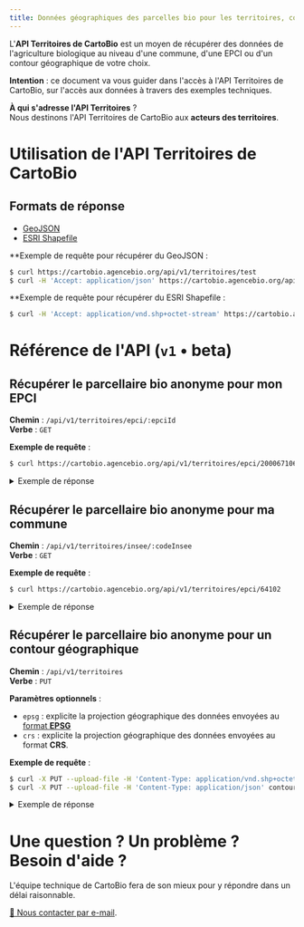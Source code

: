 ```yaml
---
title: Données géographiques des parcelles bio pour les territoires, collectivités, et organismes à vocation environnementale
---
```


L'**API Territoires de CartoBio** est un moyen de récupérer des données de
l'agriculture biologique au niveau d'une commune, d'une EPCI ou d'un contour géographique de votre choix.

**Intention** : ce document va vous guider dans l'accès à l'API Territoires de CartoBio,
sur l'accès aux données à travers des exemples techniques.

**À qui s'adresse l'API Territoires** ?<br>
Nous destinons l'API Territoires de CartoBio aux **acteurs des territoires**.<br>

# Utilisation de l'API Territoires de CartoBio

## Formats de réponse

- [GeoJSON](https://geojson.org/)
- [ESRI Shapefile](https://fr.wikipedia.org/wiki/Shapefile)

\*\*Exemple de requête pour récupérer du GeoJSON :

```bash
$ curl https://cartobio.agencebio.org/api/v1/territoires/test
$ curl -H 'Accept: application/json' https://cartobio.agencebio.org/api/v1/territoires/test
```

\*\*Exemple de requête pour récupérer du ESRI Shapefile :

```bash
$ curl -H 'Accept: application/vnd.shp+octet-stream' https://cartobio.agencebio.org/api/v1/territoires/test
```

# Référence de l'API (`v1` • beta)

## Récupérer le parcellaire bio anonyme pour mon EPCI

**Chemin** : `/api/v1/territoires/epci/:epciId`<br>
**Verbe** : `GET`

**Exemple de requête** :

```bash
$ curl https://cartobio.agencebio.org/api/v1/territoires/epci/200067106
```

<details>
  <summary>Exemple de réponse</summary>
  <pre class="language-json"><code>{
  "type": "FeatureCollection",
  "features": [
    {
      "type": "Feature",
      "properties": {
        "codeculture": "BTH",
        "labelculture": "Blé tendre d'hiver"
        "groupeculture": "Blé tendre"
        "bio": 1,
        "millesime": 2019
      },
      "geometry": {
        "type": "Polygon",
        "coordinates": [
          [
            [
               5.10632514953613,
               44.7276498788965
            ],
            [
               5.11610984802246,
               44.7327109365672
            ],
            [
               5.11877059936523,
               44.7366131364681
            ],
            [
               5.12057304382324,
               44.7398444464433
            ],
            [
               5.11739730834961,
               44.7508173586635
            ],
            [
               5.11516571044922,
               44.749781117133
            ],
            [
               5.11336326599121,
               44.746489403153
            ],
            [
               5.11173248291016,
               44.7452702022555
            ],
            [
               5.11035919189453,
               44.7426488332508
            ],
            [
               5.108642578125,
               44.7378325199372
            ],
            [
               5.1075267791748,
               44.7349059564114
            ],
            [
               5.10503768920898,
               44.7333816459144
            ],
            [
               5.10443687438965,
               44.73130851916
            ],
            [
               5.10375022888184,
               44.7300280213927
            ],
            [
               5.10349273681641,
               44.7292353180915
            ],
            [
               5.10272026062012,
               44.7278937954473
            ],
            [
               5.10632514953613,
               44.7276498788965
            ]
          ]
        ]
      }
    },

    ...

]
}</code></pre></details>

## Récupérer le parcellaire bio anonyme pour ma commune

**Chemin** : `/api/v1/territoires/insee/:codeInsee`<br>
**Verbe** : `GET`

**Exemple de requête** :

```bash
$ curl https://cartobio.agencebio.org/api/v1/territoires/epci/64102
```

<details>
  <summary>Exemple de réponse</summary>
  <pre class="language-json"><code>{
  "type": "FeatureCollection",
  "features": [
    {
      "type": "Feature",
      "properties": {
        "codeculture": "BTH",
        "labelculture": "Blé tendre d'hiver"
        "groupeculture": "Blé tendre"
        "bio": 1,
        "millesime": 2019
      },
      "geometry": {
        "type": "Polygon",
        "coordinates": [
          [
            [
               5.10632514953613,
               44.7276498788965
            ],
            [
               5.11610984802246,
               44.7327109365672
            ],
            [
               5.11877059936523,
               44.7366131364681
            ],
            [
               5.12057304382324,
               44.7398444464433
            ],
            [
               5.11739730834961,
               44.7508173586635
            ],
            [
               5.11516571044922,
               44.749781117133
            ],
            [
               5.11336326599121,
               44.746489403153
            ],
            [
               5.11173248291016,
               44.7452702022555
            ],
            [
               5.11035919189453,
               44.7426488332508
            ],
            [
               5.108642578125,
               44.7378325199372
            ],
            [
               5.1075267791748,
               44.7349059564114
            ],
            [
               5.10503768920898,
               44.7333816459144
            ],
            [
               5.10443687438965,
               44.73130851916
            ],
            [
               5.10375022888184,
               44.7300280213927
            ],
            [
               5.10349273681641,
               44.7292353180915
            ],
            [
               5.10272026062012,
               44.7278937954473
            ],
            [
               5.10632514953613,
               44.7276498788965
            ]
          ]
        ]
      }
    },

    ...

]
}</code></pre></details>

## Récupérer le parcellaire bio anonyme pour un contour géographique

**Chemin** : `/api/v1/territoires`<br>
**Verbe** : `PUT`

**Paramètres optionnels** :

- `epsg` : explicite la projection géographique des données envoyées au [format **EPSG**](https://epsg.io)
- `crs` : explicite la projection géographique des données envoyées au format **CRS**.

**Exemple de requête** :

```bash
$ curl -X PUT --upload-file -H 'Content-Type: application/vnd.shp+octet-stream' contour.shp https://cartobio.agenebio.org/api/v1/territoires?espg=4171
$ curl -X PUT --upload-file -H 'Content-Type: application/json' contour.geojson https://cartobio.agenebio.org/api/v1/territoires?crs=RFG93
```

<details>
  <summary>Exemple de réponse</summary>
  <pre class="language-json"><code>{
  "type": "FeatureCollection",
  "features": [
    {
      "type": "Feature",
      "properties": {
        "codeculture": "BTH",
        "labelculture": "Blé tendre d'hiver"
        "groupeculture": "Blé tendre"
        "bio": 1,
        "millesime": 2019
      },
      "geometry": {
        "type": "Polygon",
        "coordinates": [
          [
            [
               5.10632514953613,
               44.7276498788965
            ],
            [
               5.11610984802246,
               44.7327109365672
            ],
            [
               5.11877059936523,
               44.7366131364681
            ],
            [
               5.12057304382324,
               44.7398444464433
            ],
            [
               5.11739730834961,
               44.7508173586635
            ],
            [
               5.11516571044922,
               44.749781117133
            ],
            [
               5.11336326599121,
               44.746489403153
            ],
            [
               5.11173248291016,
               44.7452702022555
            ],
            [
               5.11035919189453,
               44.7426488332508
            ],
            [
               5.108642578125,
               44.7378325199372
            ],
            [
               5.1075267791748,
               44.7349059564114
            ],
            [
               5.10503768920898,
               44.7333816459144
            ],
            [
               5.10443687438965,
               44.73130851916
            ],
            [
               5.10375022888184,
               44.7300280213927
            ],
            [
               5.10349273681641,
               44.7292353180915
            ],
            [
               5.10272026062012,
               44.7278937954473
            ],
            [
               5.10632514953613,
               44.7276498788965
            ]
          ]
        ]
      }
    },

    ...

]
}</code></pre></details>

# Une question ? Un problème ? Besoin d'aide ?

L'équipe technique de CartoBio fera de son mieux pour y répondre
dans un délai raisonnable.

[📮 Nous contacter par e-mail][contact].

[contact]: mailto:support-cartobio@agencebio.org?subject=Question%20%C3%A0%20propos%20de%20l'API%20CartoBio
[ask-token]: mailto:support-cartobio@agencebio.org?subject=Demande%20%de%jeton%20%pour%20l'API%20CartoBio,%20Merci%20!
[ask-wip-feature]: mailto:support-cartobio@agencebio.org?subject=API%20CartoBio%20%3A%20%C3%A0%20propos%20d'une%20future%20fonctionnalit%C3%A9

[^1]:
    Nous sommes un service public. Nous ne collectons pas de données personnelles. Nous ne revendons pas de données.<br>
    Les seules données générées sont liées à l'activité de l'API, afin d'en améliorer sa robustesse.
